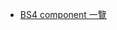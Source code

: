 -   [BS4 component 一覽](https://assets.materialup.com/uploads/843d5c9b-f0ee-42c1-a648-31ef9f63c933/attachment.jpg)